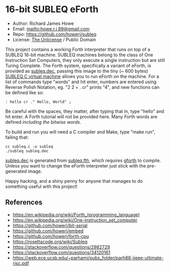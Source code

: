 # 16-bit SUBLEQ eForth

* Author: Richard James Howe
* Email: <mailto:howe.r.j.89@gmail.com>
* Repo: <https://github.com/howerj/subleq>
* License: [The Unlicense](LICENSE) / Public Domain

This project contains a working Forth interpreter that runs on top
of a SUBLEQ 16-bit machine. SUBLEQ machines belong to the class of One
Instruction Set Computers, they only execute a single instruction but are
still Turing Complete. The Forth system, specifically a variant of eForth,
is provided as [subleq.dec](subleq.dec), passing this image to the tiny (~
600 bytes) [SUBLEQ C virtual machine](subleq.c) allows you to run eForth
on the machine. For a list of commands type "words" and hit enter, numbers
are entered using Reverse Polish Notation, eg. "2 2 + . cr" prints "4",
and new functions can be defined like so:

	: hello cr ." Hello, World" ;

Be careful with the spaces, they matter, after typing that in, type "hello"
and hit enter. A Forth tutorial will not be provided here. Many Forth words
are defined *including the bitwise words*.

To build and run you will need a C compiler and Make, type "make run",
failing that:

	cc subleq.c -o subleq
	./subleq subleq.dec

[subleq.dec](subleq.dec) is generated from [subleq.fth](subleq.fth), which
requires [gforth](https://gforth.org/) to compile. Unless you want to change
the eForth interpreter just stick with the pre-generated image.

Happy hacking, and a shiny penny for anyone that manages to do something
useful with this project!

## References

* <https://en.wikipedia.org/wiki/Forth_(programming_language)>
* <https://en.wikipedia.org/wiki/One-instruction_set_computer>
* <https://github.com/howerj/bit-serial>
* <https://github.com/howerj/embed>
* <https://github.com/howerj/forth-cpu>
* <https://rosettacode.org/wiki/Subleq>
* <https://stackoverflow.com/questions/2982729>
* <https://stackoverflow.com/questions/34120161>
* <https://web.ece.ucsb.edu/~parhami/pubs_folder/parh88-ijeee-ultimate-risc.pdf>

